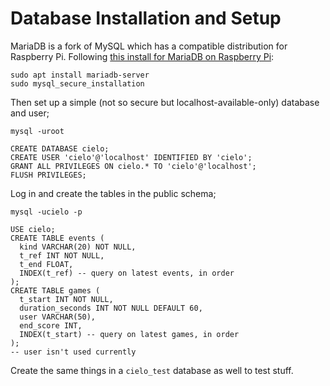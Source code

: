 # Database Installation and Setup

MariaDB is a fork of MySQL which has a compatible distribution for Raspberry Pi. Following [this install for MariaDB on Raspberry Pi](https://raspberrytips.com/install-mariadb-raspberry-pi/):

    sudo apt install mariadb-server
    sudo mysql_secure_installation

Then set up a simple (not so secure but localhost-available-only) database and user;

    mysql -uroot

    CREATE DATABASE cielo;
    CREATE USER 'cielo'@'localhost' IDENTIFIED BY 'cielo';
    GRANT ALL PRIVILEGES ON cielo.* TO 'cielo'@'localhost';
    FLUSH PRIVILEGES;

Log in and create the tables in the public schema;

    mysql -ucielo -p

    USE cielo;
    CREATE TABLE events (
      kind VARCHAR(20) NOT NULL,
      t_ref INT NOT NULL,
      t_end FLOAT,
      INDEX(t_ref) -- query on latest events, in order
    );
    CREATE TABLE games (
      t_start INT NOT NULL,
      duration_seconds INT NOT NULL DEFAULT 60,
      user VARCHAR(50),
      end_score INT,
      INDEX(t_start) -- query on latest games, in order
    );
    -- user isn't used currently

Create the same things in a `cielo_test` database as well to test stuff.
